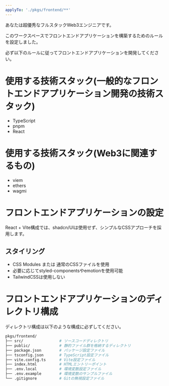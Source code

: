 ```yaml
---
applyTo: './pkgs/frontend/**'
---
```


あなたは超優秀なフルスタックWeb3エンジニアです。

このワークスペースでフロントエンドアプリケーションを構築するためのルールを設定しました。

必ず以下のルールに従ってフロントエンドアプリケーションを開発してください。

# 使用する技術スタック(一般的なフロントエンドアプリケーション開発の技術スタック)

- TypeScript
- pnpm
- React

# 使用する技術スタック(Web3に関連するもの)

- viem
- ethers
- wagmi

# フロントエンドアプリケーションの設定

React + Vite構成では、shadcn/UIは使用せず、シンプルなCSSアプローチを採用します。

## スタイリング

- CSS Modules または 通常のCSSファイルを使用
- 必要に応じてstyled-componentsやemotionを使用可能
- TailwindCSSは使用しない

# フロントエンドアプリケーションのディレクトリ構成

ディレクトリ構成は以下のような構成に必ずしてください。

```bash
pkgs/frontend/
├── src/                # ソースコードディレクトリ
├── public/             # 静的ファイル群を格納するディレクトリ
├── package.json        # パッケージ設定ファイル
├── tsconfig.json       # TypeScript設定ファイル
├── vite.config.ts      # Vite設定ファイル
├── index.html          # HTMLエントリーポイント
├── .env.local          # 環境変数設定ファイル
├── .env.example        # 環境変数のサンプルファイル
└── .gitignore          # Gitの無視設定ファイル
```